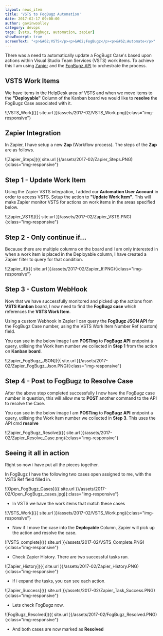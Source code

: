 ```yaml
---
layout: news_item
title: 'VSTS to FogBugz Automation'
date: 2017-02-17 09:00:00
author: gavinwoolley
category: devops
tags: [vsts, fogbugz, automation, zapier]
showExcerpt: true
screenText: "<p>&#62;VSTS</p><p>&#62;FogBugz</p><p>&#62;Automate</p>"
---
```


There was a need to automatically update a FogBugz Case's based upon actions within Visual Studio Team Services (VSTS) work items.
To achieve this I am using [Zapier](https://zapier.com/) and the [FogBugz API](http://help.fogcreek.com/the-fogbugz-api) to orchestrate the process.<!--more-->
 
 
## VSTS Work Items

We have items in the HelpDesk area of VSTS and when we move items to the **"Deployable"** Column of the Kanban board we would like to **resolve** the FogBugz Case associated with it. 

![VSTS_Work]({{ site.url }}/assets/2017-02/VSTS_Work.png){:class="img-responsive"}

## Zapier Integration

In Zapier, I have setup a new **Zap** (Workflow process).
The steps of the **Zap** are as follows. 

![Zapier_Steps]({{ site.url }}/assets/2017-02/Zapier_Steps.PNG){:class="img-responsive"}

## Step 1 - Update Work Item

Using the Zapier VSTS integration, I added our **Automation User Account** in order to access VSTS.
Setup the action to **"Update Work Item"**. This will make Zapier monitor VSTS for actions on work items in the areas specified below.

![Zapier_VSTS]({{ site.url }}/assets/2017-02/Zapier_VSTS.PNG){:class="img-responsive"}

## Step 2 - Only continue if...

Because there are multiple columns on the board and I am only interested in when a work item is placed in the Deployable column, I have created a Zapier filter to query for that condition. 

![Zapier_if]({{ site.url }}/assets/2017-02/Zapier_If.PNG){:class="img-responsive"}

## Step 3 - Custom WebHook

Now that we have successfully monitored and picked up the actions from **VSTS Kanban** board, I now need to find the **FogBugz case** which references the **VSTS Work Item**. 

Using a custom Webhook in Zapier I can query the **FogBugz JSON API** for the FogBugz Case number, using the VSTS Work Item Number Ref (custom) field. 

You can see in the below image I am **POSTing** to **FogBugz API** endpoint a query, utilising the Work Item number we collected in **Step 1** from the action on **Kanban board**. 

![Zapier_FogBugz_JSON]({{ site.url }}/assets/2017-02/Zapier_FogBugz_Json.PNG){:class="img-responsive"}

## Step 4 - Post to FogBugz to Resolve Case

After the above step completed successfully I now have the FogBugz case number in question, this will allow me to **POST** another command to the API to resolve the Case. 

You can see in the below image I am **POSTing** to **FogBugz API** endpoint a query, utilising the Work Item number we collected in **Step 3**.
This uses the API cmd **resolve**

![Zapier_FogBugz_Resolve]({{ site.url }}/assets/2017-02/Zapier_Resolve_Case.png){:class="img-responsive"}

## Seeing it all in action

Right so now i have put all the pieces together.

In FogBugz I have the following two cases open assigned to me, with the VSTS Ref field filled in. 

![Open_FogBugz_Cases]({{ site.url }}/assets/2017-02/Open_FogBugz_cases.jpg){:class="img-responsive"}


* In VSTS we have the work items that match these cases


![VSTS_Work]({{ site.url }}/assets/2017-02/VSTS_Work.png){:class="img-responsive"}

* Now if I move the case into the **Deployable** Column, Zapier will pick up the action and resolve the case. 

![VSTS_complete]({{ site.url }}/assets/2017-02/VSTS_Complete.PNG){:class="img-responsive"}

* Check Zapier History. There are two successful tasks ran. 

![Zapier_History]({{ site.url }}/assets/2017-02/Zapier_History.PNG){:class="img-responsive"}

* If i expand the tasks, you can see each action. 

![Zapier_Success]({{ site.url }}/assets/2017-02/Zapier_Task_Success.PNG){:class="img-responsive"}

* Lets check FogBugz now. 

![FogBugz_Resolved]({{ site.url }}/assets/2017-02/FogBugz_Resolved.PNG){:class="img-responsive"}

* And both cases are now marked as **Resolved**

